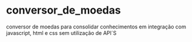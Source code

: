 # conversor_de_moedas
conversor de moedas para consolidar conhecimentos em integração com javascript, html e css sem utilização de API´S
